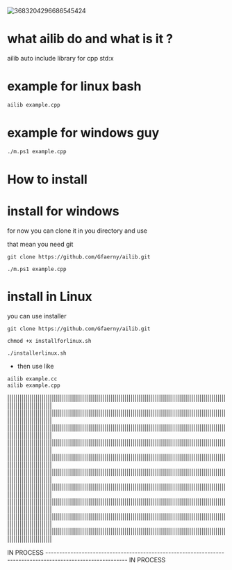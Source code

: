 ![3683204296686545424](https://github.com/user-attachments/assets/f76a42b6-96bb-432c-b93b-f85646aedbee)




# what ailib do and what is it ?
ailib  auto include library for cpp std:x

# example for linux bash 
``` bash
ailib example.cpp
```
# example for windows guy
``` bash
./m.ps1 example.cpp
```

# How to install

# install for windows

for now you can clone it in you directory and use

that mean you need git 
```
git clone https://github.com/Gfaerny/ailib.git
```
```
./m.ps1 example.cpp
```

# install in Linux 
you can use installer

```
git clone https://github.com/Gfaerny/ailib.git
```
```
chmod +x installforlinux.sh
```
```
./installerlinux.sh
```
- then use like
``` bash
ailib example.cc
ailib example.cpp
```

||||||||||||||||||||||||||||||||||||||||||||||||||||||||||||||||||||||||||||||||||||||||||||||||||||||||||||||||||||||||||||||||||
||||||||||||||||||||||||||||||||||||||||||||||||||||||||||||||||||||||||||||||||||||||||||||||||||||||||||||||||||||||||||||||||||
||||||||||||||||||||||||||||||||||||||||||||||||||||||||||||||||||||||||||||||||||||||||||||||||||||||||||||||||||||||||||||||||||
||||||||||||||||||||||||||||||||||||||||||||||||||||||||||||||||||||||||||||||||||||||||||||||||||||||||||||||||||||||||||||||||||
||||||||||||||||||||||||||||||||||||||||||||||||||||||||||||||||||||||||||||||||||||||||||||||||||||||||||||||||||||||||||||||||||
||||||||||||||||||||||||||||||||||||||||||||||||||||||||||||||||||||||||||||||||||||||||||||||||||||||||||||||||||||||||||||||||||
||||||||||||||||||||||||||||||||||||||||||||||||||||||||||||||||||||||||||||||||||||||||||||||||||||||||||||||||||||||||||||||||||
||||||||||||||||||||||||||||||||||||||||||||||||||||||||||||||||||||||||||||||||||||||||||||||||||||||||||||||||||||||||||||||||||
||||||||||||||||||||||||||||||||||||||||||||||||||||||||||||||||||||||||||||||||||||||||||||||||||||||||||||||||||||||||||||||||||
||||||||||||||||||||||||||||||||||||||||||||||||||||||||||||||||||||||||||||||||||||||||||||||||||||||||||||||||||||||||||||||||||


IN PROCESS  ----------------------------------------------------------------------------------------------------------- IN PROCESS 
